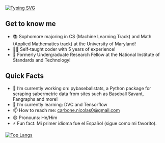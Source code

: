 [![Typing SVG](https://readme-typing-svg.demolab.com?font=Fira+Code&size=30&pause=1000&color=E1B4F7&background=6700FF00&repeat=false&width=435&lines=Hi%2C+I'm+Nicolas+Carbone)](https://git.io/typing-svg)

## Get to know me
- 📚 Sophomore majoring in CS (Machine Learning Track) and Math (Applied Mathematics track) at the University of Maryland!
- 🧑‍💻 Self-taught coder with 5 years of experience!
- 🏢 Formerly Undergraduate Research Fellow at the National Institute of Standards and Technology!

## Quick Facts
- 🔭 I’m currently working on: pybaseballstats, a Python package for scraping sabermetric data from sites such as Baseball Savant, Fangraphs and more!
- 🌱 I’m currently learning: DVC and Tensorflow
- 📫 How to reach me: carbone.nicolas0@gmail.com
- 😄 Pronouns: He/Him
- ⚡ Fun fact: Mi primer idioma fue el Español (sigue como mi favorito).

[![Top Langs](https://github-readme-stats.vercel.app/api/top-langs/?username=nico671&exclude_repo=optitask,aquarius,resourceful_frontend)](https://github.com/anuraghazra/github-readme-stats)
